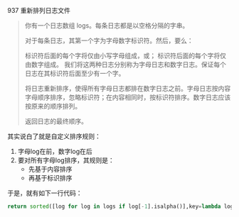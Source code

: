 937 重新排列日志文件

> 你有一个日志数组 logs。每条日志都是以空格分隔的字串。
>
> 对于每条日志，其第一个字为字母数字标识符。然后，要么：
>
> 标识符后面的每个字将仅由小写字母组成，或；
> 标识符后面的每个字将仅由数字组成。
> 我们将这两种日志分别称为字母日志和数字日志。保证每个日志在其标识符后面至少有一个字。
>
> 将日志重新排序，使得所有字母日志都排在数字日志之前。字母日志按内容字母顺序排序，忽略标识符；在内容相同时，按标识符排序。数字日志应该按原来的顺序排列。
>
> 返回日志的最终顺序。

其实说白了就是自定义排序规则：

1. 字母log在前，数字log在后
2. 要对所有字母log排序，其规则是：
   - 先基于内容排序
   - 再基于标识排序

于是，就有如下一行代码：

```python
return sorted([log for log in logs if log[-1].isalpha()],key=lambda log:(log.split(" ",1)[1],log.split(" ",1)[0]))+[log for log in              logs if log[-1].isdigit()]
```

